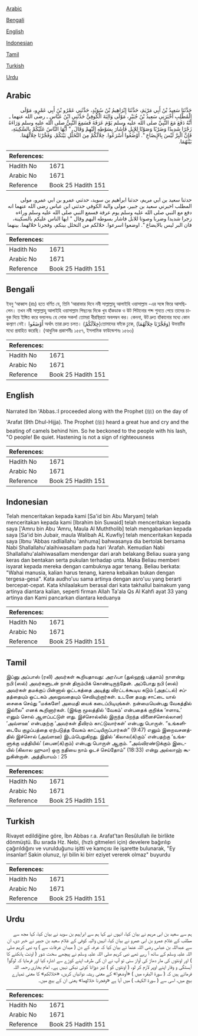 [Arabic](#arabic)

[Bengali](#bengali)

[English](#english)

[Indonesian](#indonesian)

[Tamil](#tamil)

[Turkish](#turkish)

[Urdu](#urdu)

## Arabic


<div dir="rtl" lang="ar" style={{fontSize:'larger',backgroundColor:'#f8f9fa',padding:20}}>
حَدَّثَنَا سَعِيدُ بْنُ أَبِي مَرْيَمَ، حَدَّثَنَا إِبْرَاهِيمُ بْنُ سُوَيْدٍ، حَدَّثَنِي عَمْرُو بْنُ أَبِي عَمْرٍو، مَوْلَى الْمُطَّلِبِ أَخْبَرَنِي سَعِيدُ بْنُ جُبَيْرٍ، مَوْلَى وَالِبَةَ الْكُوفِيُّ حَدَّثَنِي ابْنُ عَبَّاسٍ ـ رضى الله عنهما ـ أَنَّهُ دَفَعَ مَعَ النَّبِيِّ صلى الله عليه وسلم يَوْمَ عَرَفَةَ فَسَمِعَ النَّبِيُّ صلى الله عليه وسلم وَرَاءَهُ زَجْرًا شَدِيدًا وَضَرْبًا وَصَوْتًا لِلإِبِلِ فَأَشَارَ بِسَوْطِهِ إِلَيْهِمْ وَقَالَ ‏ "‏ أَيُّهَا النَّاسُ عَلَيْكُمْ بِالسَّكِينَةِ، فَإِنَّ الْبِرَّ لَيْسَ بِالإِيضَاعِ ‏"‏‏.‏ أَوْضَعُوا أَسْرَعُوا‏.‏ خِلاَلَكُمْ مِنَ التَّخَلُّلِ بَيْنَكُمْ، وَفَجَّرْنَا خِلاَلَهُمَا‏.‏ بَيْنَهُمَا‏.‏
</div>
<div style={{backgroundColor:'#f8f9fa',padding:20, marginBottom: 10}}><table> <thead> <tr> <th>References:</th> <th></th> </tr> </thead> <tbody><tr><td>Hadith No</td><td>1671</td></tr><tr><td>Arabic No</td><td>1671</td></tr><tr><td>Reference</td><td>Book 25 Hadith 151</td></tr></tbody></table></div>


<div dir="rtl" lang="ar" style={{fontSize:'larger',backgroundColor:'#f8f9fa',padding:20}}>
حدثنا سعيد بن ابي مريم، حدثنا ابراهيم بن سويد، حدثني عمرو بن ابي عمرو، مولى المطلب اخبرني سعيد بن جبير، مولى والبة الكوفي حدثني ابن عباس رضى الله عنهما انه دفع مع النبي صلى الله عليه وسلم يوم عرفة فسمع النبي صلى الله عليه وسلم وراءه زجرا شديدا وضربا وصوتا للابل فاشار بسوطه اليهم وقال " ايها الناس عليكم بالسكينة، فان البر ليس بالايضاع ". اوضعوا اسرعوا. خلالكم من التخلل بينكم، وفجرنا خلالهما. بينهما
</div>
<div style={{backgroundColor:'#f8f9fa',padding:20, marginBottom: 10}}><table> <thead> <tr> <th>References:</th> <th></th> </tr> </thead> <tbody><tr><td>Hadith No</td><td>1671</td></tr><tr><td>Arabic No</td><td>1671</td></tr><tr><td>Reference</td><td>Book 25 Hadith 151</td></tr></tbody></table></div>

## Bengali


<div dir="ltr" lang="bn" style={{fontSize:'larger',backgroundColor:'#f8f9fa',padding:20}}>
ইবনু ‘আব্বাস (রাঃ) হতে বর্ণিত যে, তিনি ‘আরাফার দিনে নবী সাল্লাল্লাহু আলাইহি ওয়াসাল্লাম -এর সঙ্গে ফিরে আসছিলেন। তখন নবী সাল্লাল্লাহু আলাইহি ওয়াসাল্লাম পিছনের দিকে খুব হাঁকডাক ও উট পিটানোর শব্দ শুনতে পেয়ে তাদের চাবুক দিয়ে ইঙ্গিত করে বললেনঃ হে লোক সকল! তোমরা ধীরস্থিরতা অবলম্বন কর। কেননা, উট দ্রুত হাঁকানোর মধ্যে কোন কল্যাণ নেই। أَوْضَعُوا অর্থাৎ তারা দ্রুত চলত। (خِلاَلَكُمْ)তোমাদের ফাঁকে ঢুকে, (وَفَجَّرْنَا خِلاَلَهُمَا) উভয়টির মধ্যে প্রবাহিত করেছি। (আধুনিক প্রকাশনীঃ ১৫৫৭, ইসলামিক ফাউন্ডেশনঃ ১৫৬৩)
</div>
<div style={{backgroundColor:'#f8f9fa',padding:20, marginBottom: 10}}><table> <thead> <tr> <th>References:</th> <th></th> </tr> </thead> <tbody><tr><td>Hadith No</td><td>1671</td></tr><tr><td>Arabic No</td><td>1671</td></tr><tr><td>Reference</td><td>Book 25 Hadith 151</td></tr></tbody></table></div>

## English


<div dir="ltr" lang="en" style={{fontSize:'larger',backgroundColor:'#f8f9fa',padding:20}}>
Narrated Ibn 'Abbas.:I proceeded along with the Prophet (ﷺ) on the day of 'Arafat (9th Dhul-Hijja). The Prophet (ﷺ) heard a great hue and cry and the beating of camels behind him. So he beckoned to the people with his lash, "O people! Be quiet. Hastening is not a sign of righteousness
</div>
<div style={{backgroundColor:'#f8f9fa',padding:20, marginBottom: 10}}><table> <thead> <tr> <th>References:</th> <th></th> </tr> </thead> <tbody><tr><td>Hadith No</td><td>1671</td></tr><tr><td>Arabic No</td><td>1671</td></tr><tr><td>Reference</td><td>Book 25 Hadith 151</td></tr></tbody></table></div>

## Indonesian


<div dir="ltr" lang="id" style={{fontSize:'larger',backgroundColor:'#f8f9fa',padding:20}}>
Telah menceritakan kepada kami [Sa'id bin Abu Maryam] telah menceritakan kepada kami [Ibrahim bin Suwaid] telah menceritakan kepada saya ['Amru bin Abu 'Amru, Maula Al Muththolib] telah mengabarkan kepada saya [Sa'id bin Jubair, maula Walibah AL Kuwfiy] telah menceritakan kepada saya [Ibnu 'Abbas radliallahu 'anhuma] bahwasanya dia bertolak bersama Nabi Shallallahu'alaihiwasallam pada hari 'Arafah. Kemudian Nabi Shallallahu'alaihiwasallam mendengar dari arah belakang Beliau suara yang keras dan bentakan serta pukulan terhadap unta. Maka Beliau memberi isyarat kepada mereka dengan cambuknya agar tenang. Beliau berkata: "Wahai manusia, kalian harus tenang, karena kebaikan bukan dengan tergesa-gesa". Kata audho'uu sama artinya dengan asro'uu yang berarti bercepat-cepat. Kata khilaalakum berasal dari kata takhallul bainakum yang artinya diantara kalian, seperti firman Allah Ta'ala Qs Al Kahfi ayat 33 yang artinya dan Kami pancarkan diantara keduanya
</div>
<div style={{backgroundColor:'#f8f9fa',padding:20, marginBottom: 10}}><table> <thead> <tr> <th>References:</th> <th></th> </tr> </thead> <tbody><tr><td>Hadith No</td><td>1671</td></tr><tr><td>Arabic No</td><td>1671</td></tr><tr><td>Reference</td><td>Book 25 Hadith 151</td></tr></tbody></table></div>

## Tamil


<div dir="ltr" lang="ta" style={{fontSize:'larger',backgroundColor:'#f8f9fa',padding:20}}>
இப்னு அப்பாஸ் (ரலி) அவர்கள் கூறியதாவது: அரஃபா (துல்ஹஜ் பத்தாம்) நாளன்று நபி (ஸல்) அவர்களுடன் நான் திரும்பிக் கொண்டிருந்தேன். அப்போது நபி (ஸல்) அவர்கள் தமக்குப் பின்னால் ஒட்டகத்தை அடித்து விரட்டக்கூடிய கடும் (அதட்டல்) சப்தத்தையும் ஒட்டகம் அலறுவதையும் செவியுற்றார்கள். உடனே தமது சாட்டை யால் சைகை செய்து “மக்களே! அமைதி யைக் கடைப்பிடியுங்கள். நன்மையென்பது வேகத்தில் இல்லை” எனக் கூறினார்கள். (இங்கு மூலத்தில் ‘வேகம்’ என்பதைக் குறிக்க ‘ஈளாஉ’ எனும் சொல் ஆளப்பட்டுள் ளது. இச்சொல்லில் இருந்த பிறந்த வினைச்சொல்லான) ‘அவ்ளஊ’ என்பதற்கு ‘அவர்கள் தீவிரம் காட்டுவார்கள்’ என்பது பொருள். “உங்களிடையே குழப்பத்தை ஏற்படுத்த வேகம் காட்டியிருப்பார்கள்” (9:47) எனும் இறைவசனத்தில் இச்சொல் (அவ்ளஊ) இடம்பெறுகிறது. இதில் ‘கிலால(க்)கும்’ என்பதற்கு ‘உங்களுக்கு மத்தியில்’ (பைன(க்)கும்) என்பது பொருள் ஆகும். “அவ்விரண்டுக்கும் இடையில் (கிலால ஹுமா) ஒரு நதியை நாம் ஓடச் செய்தோம்” (18:33) என்று அல்லாஹ் கூறுகின்றான். அத்தியாயம் : 25
</div>
<div style={{backgroundColor:'#f8f9fa',padding:20, marginBottom: 10}}><table> <thead> <tr> <th>References:</th> <th></th> </tr> </thead> <tbody><tr><td>Hadith No</td><td>1671</td></tr><tr><td>Arabic No</td><td>1671</td></tr><tr><td>Reference</td><td>Book 25 Hadith 151</td></tr></tbody></table></div>

## Turkish


<div dir="ltr" lang="tr" style={{fontSize:'larger',backgroundColor:'#f8f9fa',padding:20}}>
Rivayet edildiğine göre, İbn Abbas r.a. Arafat'tan Resûlullah ile birlikte dönmüştü. Bu sırada Hz. Nebi, (hızlı gitmeleri için) develere bağırılıp çağırıldığını ve vurulduğunu işitti ve kamçısı ile işarette bulunarak, "Ey insanlar! Sakin olunuz, iyi bilin ki birr eziyet vererek olmaz" buyurdu
</div>
<div style={{backgroundColor:'#f8f9fa',padding:20, marginBottom: 10}}><table> <thead> <tr> <th>References:</th> <th></th> </tr> </thead> <tbody><tr><td>Hadith No</td><td>1671</td></tr><tr><td>Arabic No</td><td>1671</td></tr><tr><td>Reference</td><td>Book 25 Hadith 151</td></tr></tbody></table></div>

## Urdu


<div dir="rtl" lang="ur" style={{fontSize:'larger',backgroundColor:'#f8f9fa',padding:20}}>
ہم سے سعید بن ابی مریم نے بیان کیا، انہوں نے کہا ہم سے ابراہیم بن سوید نے بیان کیا، کہا مجھ سے مطلب کے غلام عمرو بن ابی عمرو نے بیان کیا، انہیں والیہ کوفی کے غلام سعید بن جبیر نے خبر دی، ان سے عبداللہ بن عباس رضی اللہ عنما نے بیان کیا کہ عرفہ کے دن ( میدان عرفات سے ) وہ نبی کریم صلی اللہ علیہ وسلم کے ساتھ آ رہے تھے نبی کریم صلی اللہ علیہ وسلم نے پیچھے سخت شور ( اونٹ ہانکنے کا ) اور اونٹوں کی مار دھاڑ کی آواز سنی تو آپ نے ان کی طرف اپنے کوڑے سے اشارہ کیا اور فرمایا کہ لوگو! آہستگی و وقار اپنے اوپر لازم کر لو، ( اونٹوں کو ) تیز دوڑانا کوئی نیکی نہیں ہے۔ امام بخاری رحمہ اللہ فرماتے ہیں کہ ( سورۃ البقرہ میں ) «أوضعوا» کے معنی ریشہ دوانیاں کریں، «خلالكم» کا معنی تمہارے بیچ میں، اسی سے ( سورۃ الکہف ) میں آیا ہے «وفجرنا خلالهما‏» یعنی ان کے بیچ میں۔
</div>
<div style={{backgroundColor:'#f8f9fa',padding:20, marginBottom: 10}}><table> <thead> <tr> <th>References:</th> <th></th> </tr> </thead> <tbody><tr><td>Hadith No</td><td>1671</td></tr><tr><td>Arabic No</td><td>1671</td></tr><tr><td>Reference</td><td>Book 25 Hadith 151</td></tr></tbody></table></div>